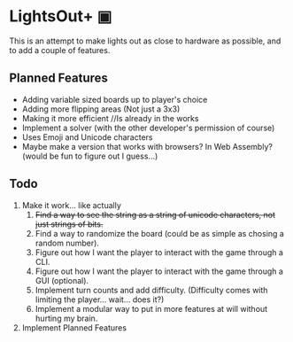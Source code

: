 LightsOut+ &#9635;
=================

This is an attempt to make lights out as close to hardware as possible, and to add a couple of features.

## Planned Features
* Adding variable sized boards up to player's choice
* Adding more flipping areas (Not just a 3x3)
* Making it more efficient //Is already in the works
* Implement a solver (with the other developer's permission of course)
* Uses Emoji and Unicode characters
* Maybe make a version that works with browsers? In Web Assembly? (would be fun to figure out I guess...)

## Todo
1. Make it work... like actually
    1. ~~Find a way to see the string as a string of unicode characters, not just strings of bits.~~
    2. Find a way to randomize the board (could be as simple as chosing a random number).
    3. Figure out how I want the player to interact with the game through a CLI.
    4. Figure out how I want the player to interact with the game through a GUI (optional).
    5. Implement turn counts and add difficulty. (Difficulty comes with limiting the player... wait... does it?)
    7. Implement a modular way to put in more features at will without hurting my brain.
2. Implement Planned Features
